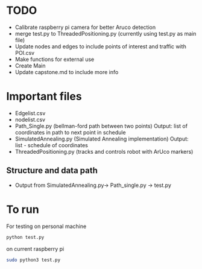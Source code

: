 # TODO
- Calibrate raspberry pi camera for better Aruco detection
- merge test.py to ThreadedPositioning.py (currently using test.py as main file)
- Update nodes and edges to include points of interest and traffic with POI.csv
- Make functions for external use
- Create Main 
- Update capstone.md to include more info


# Important files
- Edgelist.csv 
- nodelist.csv
- Path_Single.py (bellman-ford path between two points) Output: list of coordinates in path to next point in schedule 
- SimulatedAnnealing.py (Simulated Annealing implementation) Output: list - schedule of coordinates 
- ThreadedPositioning.py (tracks and controls robot with ArUco markers)

## Structure and data path 
- Output from SimulatedAnnealing.py-> Path_single.py -> test.py

# To run
For testing on personal machine
```sh
python test.py
```
on current raspberry pi
```sh
sudo python3 test.py
```
